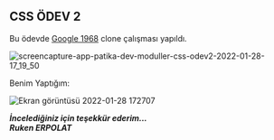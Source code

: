## CSS ÖDEV 2

Bu ödevde <a href="https://web.archive.org/web/19981202230410if_/http://www.google.com/">Google 1968</a> clone çalışması yapıldı.

![screencapture-app-patika-dev-moduller-css-odev2-2022-01-28-17_19_50](https://user-images.githubusercontent.com/72344293/151563564-41e75ad9-68e6-4056-87fc-32c565c7ba61.png)

Benim Yaptığım:

![Ekran görüntüsü 2022-01-28 172707](https://user-images.githubusercontent.com/72344293/151564026-272956d2-bbfa-418e-ac71-92bb121d986d.png)

<b><em>İncelediğiniz için teşekkür ederim...<br>
Ruken ERPOLAT <b><em>
